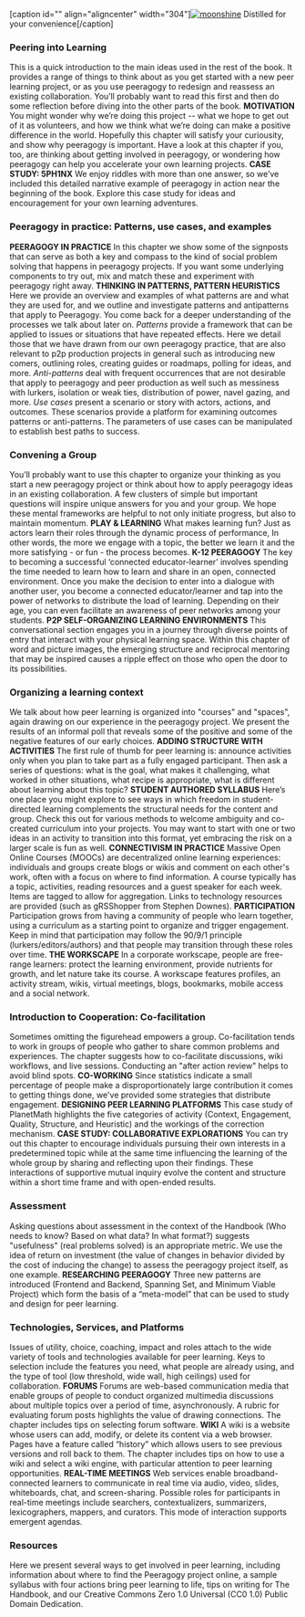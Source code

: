 [caption id="" align="aligncenter"
width="304"][![moonshine](http://peeragogy.org/wp-content/uploads/2013/12/moonshine.jpg)](http://peeragogy.org/chapter-summaries/moonshine/)
Distilled for your convenience[/caption]

### Peering into Learning

This is a quick introduction to the main ideas used in the rest of the
book. It provides a range of things to think about as you get started
with a new peer learning project, or as you use peeragogy to redesign
and reassess an existing collaboration. You’ll probably want to read
this first and then do some reflection before diving into the other
parts of the book. **MOTIVATION** You might wonder why we’re doing this
project -- what we hope to get out of it as volunteers, and how we think
what we’re doing can make a positive difference in the world. Hopefully
this chapter will satisfy your curiousity, and show why peeragogy is
important. Have a look at this chapter if you, too, are thinking about
getting involved in peeragogy, or wondering how peeragogy can help you
accelerate your own learning projects. **CASE STUDY: 5PH1NX** We enjoy
riddles with more than one answer, so we’ve included this detailed
narrative example of peeragogy in action near the beginning of the book.
Explore this case study for ideas and encouragement for your own
learning adventures.

### Peeragogy in practice: Patterns, use cases, and examples

**PEERAGOGY IN PRACTICE** In this chapter we show some of the signposts
that can serve as both a key and compass to the kind of social problem
solving that happens in peeragogy projects. If you want some underlying
components to try out, mix and match these and experiment with peeragogy
right away. **THINKING IN PATTERNS, PATTERN HEURISTICS** Here we provide
an overview and examples of what patterns are and what they are used
for, and we outline and investigate patterns and antipatterns that apply
to Peeragogy. You come back for a deeper understanding of the processes
we talk about later on. *Patterns* provide a framework that can be
applied to issues or situations that have repeated effects. Here we
detail those that we have drawn from our own peeragogy practice, that
are also relevant to p2p production projects in general such as
introducing new comers, outlining roles, creating guides or roadmaps,
polling for ideas, and more. *Anti-patterns* deal with frequent
occurrences that are not desirable that apply to peeragogy and peer
production as well such as messiness with lurkers, isolation or weak
ties, distribution of power, navel gazing, and more. *Use cases* present
a scenario or story with actors, actions, and outcomes. These scenarios
provide a platform for examining outcomes patterns or anti-patterns. The
parameters of use cases can be manipulated to establish best paths to
success.

### Convening a Group

You’ll probably want to use this chapter to organize your thinking as
you start a new peeragogy project or think about how to apply peeragogy
ideas in an existing collaboration. A few clusters of simple but
important questions will inspire unique answers for you and your group.
We hope these mental frameworks are helpful to not only initiate
progress, but also to maintain momentum. **PLAY & LEARNING** What makes
learning fun? Just as actors learn their roles through the dynamic
process of performance, In other words, the more we engage with a topic,
the better we learn it and the more satisfying - or fun - the process
becomes. **K-12 PEERAGOGY** The key to becoming a successful ‘connected
educator-learner’ involves spending the time needed to learn how to
learn and share in an open, connected environment. Once you make the
decision to enter into a dialogue with another user, you become a
connected educator/learner and tap into the power of networks to
distribute the load of learning. Depending on their age, you can even
facilitate an awareness of peer networks among your students. **P2P
SELF-ORGANIZING LEARNING ENVIRONMENTS** This conversational section
engages you in a journey through diverse points of entry that interact
with your physical learning space. Within this chapter of word and
picture images, the emerging structure and reciprocal mentoring that may
be inspired causes a ripple effect on those who open the door to its
possibilities.

### Organizing a learning context

We talk about how peer learning is organized into "courses" and
"spaces", again drawing on our experience in the peeragogy project. We
present the results of an informal poll that reveals some of the
positive and some of the negative features of our early choices.
**ADDING STRUCTURE WITH ACTIVITIES** The first rule of thumb for peer
learning is: announce activities only when you plan to take part as a
fully engaged participant. Then ask a series of questions: what is the
goal, what makes it challenging, what worked in other situations, what
recipe is appropriate, what is different about learning about this
topic? **STUDENT AUTHORED SYLLABUS** Here’s one place you might explore
to see ways in which freedom in student-directed learning complements
the structural needs for the content and group. Check this out for
various methods to welcome ambiguity and co-created curriculum into your
projects. You may want to start with one or two ideas in an activity to
transition into this format, yet embracing the risk on a larger scale is
fun as well. **CONNECTIVISM IN PRACTICE** Massive Open Online Courses
(MOOCs) are decentralized online learning experiences: individuals and
groups create blogs or wikis and comment on each other's work, often
with a focus on where to find information. A course typically has a
topic, activities, reading resources and a guest speaker for each week.
Items are tagged to allow for aggregation. Links to technology resources
are provided (such as gRSShopper from Stephen Downes). **PARTICIPATION**
Participation grows from having a community of people who learn
together, using a curriculum as a starting point to organize and trigger
engagement. Keep in mind that participation may follow the 90/9/1
principle (lurkers/editors/authors) and that people may transition
through these roles over time. **THE WORKSCAPE** In a corporate
workscape, people are free-range learners: protect the learning
environment, provide nutrients for growth, and let nature take its
course. A workscape features profiles, an activity stream, wikis,
virtual meetings, blogs, bookmarks, mobile access and a social network.

### Introduction to Cooperation: Co-facilitation

Sometimes omitting the figurehead empowers a group. Co-facilitation
tends to work in groups of people who gather to share common problems
and experiences. The chapter suggests how to co-facilitate discussions,
wiki workflows, and live sessions. Conducting an "after action review"
helps to avoid blind spots. **CO-WORKING** Since statistics indicate a
small percentage of people make a disproportionately large contribution
it comes to getting things done, we've provided some strategies that
distribute engagement. **DESIGNING PEER LEARNING PLATFORMS** This case
study of PlanetMath highlights the five categories of activity (Context,
Engagement, Quality, Structure, and Heuristic) and the workings of the
correction mechanism. **CASE STUDY: COLLABORATIVE EXPLORATIONS** You can
try out this chapter to encourage individuals pursuing their own
interests in a predetermined topic while at the same time influencing
the learning of the whole group by sharing and reflecting upon their
findings. These interactions of supportive mutual inquiry evolve the
content and structure within a short time frame and with open-ended
results.

### Assessment

Asking questions about assessment in the context of the Handbook (Who
needs to know? Based on what data? In what format?) suggests
"usefulness" (real problems solved) is an appropriate metric. We use the
idea of return on investment (the value of changes in behavior divided
by the cost of inducing the change) to assess the peeragogy project
itself, as one example. **RESEARCHING PEERAGOGY** Three new patterns are
introduced (Frontend and Backend, Spanning Set, and Minimum Viable
Project) which form the basis of a “meta-model” that can be used to
study and design for peer learning.

### Technologies, Services, and Platforms

Issues of utility, choice, coaching, impact and roles attach to the wide
variety of tools and technologies available for peer learning. Keys to
selection include the features you need, what people are already using,
and the type of tool (low threshold, wide wall, high ceilings) used for
collaboration. **FORUMS** Forums are web-based communication media that
enable groups of people to conduct organized multimedia discussions
about multiple topics over a period of time, asynchronously. A rubric
for evaluating forum posts highlights the value of drawing connections.
The chapter includes tips on selecting forum software. **WIKI** A wiki
is a website whose users can add, modify, or delete its content via a
web browser. Pages have a feature called “history” which allows users to
see previous versions and roll back to them. The chapter includes tips
on how to use a wiki and select a wiki engine, with particular attention
to peer learning opportunities. **REAL-TIME MEETINGS** Web services
enable broadband-connected learners to communicate in real time via
audio, video, slides, whiteboards, chat, and screen-sharing. Possible
roles for participants in real-time meetings include searchers,
contextualizers, summarizers, lexicographers, mappers, and curators.
This mode of interaction supports emergent agendas.

### Resources

Here we present several ways to get involved in peer learning, including
information about where to find the Peeragogy project online, a sample
syllabus with four actions bring peer learning to life, tips on writing
for The Handbook, and our Creative Commons Zero 1.0 Universal (CC0 1.0)
Public Domain Dedication.

